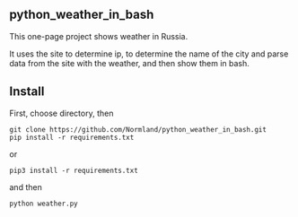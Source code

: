 ## python_weather_in_bash
This one-page project shows weather in Russia.

It uses the site to determine ip, to determine the name of the city and parse data from the site with the weather, and then show them in bash.

## Install

First, choose directory, then

```
git clone https://github.com/Normland/python_weather_in_bash.git
pip install -r requirements.txt
```

or

```
pip3 install -r requirements.txt
```
and then
```
python weather.py
```
